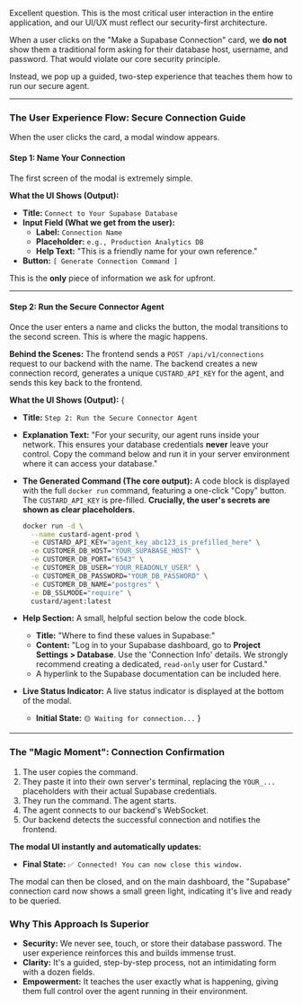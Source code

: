 Excellent question. This is the most critical user interaction in the entire application, and our UI/UX must reflect our security-first architecture.

When a user clicks on the "Make a Supabase Connection" card, we **do not** show them a traditional form asking for their database host, username, and password. That would violate our core security principle.

Instead, we pop up a guided, two-step experience that teaches them how to run our secure agent.

---

### The User Experience Flow: Secure Connection Guide

When the user clicks the card, a modal window appears.

#### **Step 1: Name Your Connection**

The first screen of the modal is extremely simple.

**What the UI Shows (Output):**
*   **Title:** `Connect to Your Supabase Database`
*   **Input Field (What we get from the user):**
    *   **Label:** `Connection Name`
    *   **Placeholder:** `e.g., Production Analytics DB`
    *   **Help Text:** "This is a friendly name for your own reference."
*   **Button:** `[ Generate Connection Command ]`

This is the **only** piece of information we ask for upfront.



---

#### **Step 2: Run the Secure Connector Agent**

Once the user enters a name and clicks the button, the modal transitions to the second screen. This is where the magic happens.

**Behind the Scenes:** The frontend sends a `POST /api/v1/connections` request to our backend with the name. The backend creates a new connection record, generates a unique `CUSTARD_API_KEY` for the agent, and sends this key back to the frontend.

**What the UI Shows (Output):**
{
*   **Title:** `Step 2: Run the Secure Connector Agent`
*   **Explanation Text:** "For your security, our agent runs inside your network. This ensures your database credentials **never** leave your control. Copy the command below and run it in your server environment where it can access your database."

*   **The Generated Command (The core output):**
    A code block is displayed with the full `docker run` command, featuring a one-click "Copy" button. The `CUSTARD_API_KEY` is pre-filled. **Crucially, the user's secrets are shown as clear placeholders.**

    ```bash
    docker run -d \
      --name custard-agent-prod \
      -e CUSTARD_API_KEY="agent_key_abc123_is_prefilled_here" \
      -e CUSTOMER_DB_HOST="YOUR_SUPABASE_HOST" \
      -e CUSTOMER_DB_PORT="6543" \
      -e CUSTOMER_DB_USER="YOUR_READONLY_USER" \
      -e CUSTOMER_DB_PASSWORD="YOUR_DB_PASSWORD" \
      -e CUSTOMER_DB_NAME="postgres" \
      -e DB_SSLMODE="require" \
      custard/agent:latest
    ```

*   **Help Section:** A small, helpful section below the code block.
    *   **Title:** "Where to find these values in Supabase:"
    *   **Content:** "Log in to your Supabase dashboard, go to **Project Settings > Database**. Use the 'Connection Info' details. We strongly recommend creating a dedicated, `read-only` user for Custard."
    *   A hyperlink to the Supabase documentation can be included here.

*   **Live Status Indicator:**
    A live status indicator is displayed at the bottom of the modal.
    *   **Initial State:** `🟡 Waiting for connection...`
}


---

### The "Magic Moment": Connection Confirmation

1.  The user copies the command.
2.  They paste it into their own server's terminal, replacing the `YOUR_...` placeholders with their actual Supabase credentials.
3.  They run the command. The agent starts.
4.  The agent connects to our backend's WebSocket.
5.  Our backend detects the successful connection and notifies the frontend.

**The modal UI instantly and automatically updates:**

*   **Final State:** `✅ Connected! You can now close this window.`

The modal can then be closed, and on the main dashboard, the "Supabase" connection card now shows a small green light, indicating it's live and ready to be queried.

### Why This Approach Is Superior

*   **Security:** We never see, touch, or store their database password. The user experience reinforces this and builds immense trust.
*   **Clarity:** It's a guided, step-by-step process, not an intimidating form with a dozen fields.
*   **Empowerment:** It teaches the user exactly what is happening, giving them full control over the agent running in their environment.